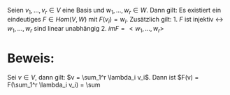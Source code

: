 Seien $v_1, ..., v_r \in V$ eine Basis und $w_1, ..., w_r \in W$. Dann gilt: Es existiert ein eindeutiges $F \in Hom(V, W)$ mit $F(v_i) = w_i$. Zusätzlich gilt:
	1. $F$ ist injektiv <-> $w_1, ..., w_r$ sind linear unabhängig
	2. $im F = <w_1, ..., w_r>$ 

# Beweis:
Sei $v \in V$, dann gilt:
$v = \sum_1^r \lambda_i v_i$.
Dann ist $F(v) = F(\sum_1^r \lambda_i v_i) = \sum
